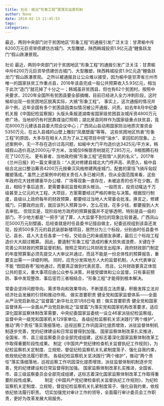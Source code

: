 ```yaml
---
title: 社论：根治“形象工程”需落实监督机制
author: None
date: 2019-02-13 21:45:53
tags: 
categories: 
---
```

最近，两则中央部门对于贫困地区“形象工程”的通报引发广泛关注：甘肃榆中斥6200万元巨资举债建仿古城门、大型雕塑，陕西韩城投资1.9亿元造“鲤鱼跃龙门”假山跌瀑景观。
<!-- more -->
社论
最近，两则中央部门对于贫困地区“形象工程”的通报引发广泛关注：甘肃榆中斥6200万元巨资举债建仿古城门、大型雕塑，陕西韩城投资1.9亿元造“鲤鱼跃龙门”假山跌瀑景观。
之所以被通报且让公众难以接受，因为榆中是甘肃省兰州市唯一的国家扶贫工作重点县，2016年该县完成一般公共预算收入5.93亿元，相当于此次“造门”就花掉了十分之一；韩城虽非贫困县，但也有62个贫困村。按照中央要求，2020年全国所有贫困县要全部摘帽，目前已经进入全力冲刺阶段，这时候却出现一些贫困地区脱离实际，大搞“形象工程”。
事实上，这次通报的情况并非个例，近年全国有多个贫困县因类似情况被公开通报、问责。如去年8月中纪委机关报《中国纪检监察报》头版头条报道湖南省国家级贫困县汝城斥资4800万元修广场，当地却仍有村民靠煤油灯照明；湖北房县同样作为国家级重点扶贫县，竟花8000万元建该县县委大院会议中心；广西凤山县动用国家防治地质灾害资金5350万元，在出入县城的山壁上雕刻“凤凰壁画”等等。
这些贫困地区热衷“形象工程”的原因，大多存在相关人员为了从工程项目中捞“油水”、拿回扣的现象。上述案例中，无一不存在造价过高问题，如榆中大门平均造价达3425元/平方米，韩城假山造价高达2000元/平方米，汝城仅6株银杏树就花了285万元，8根图腾石柱花了120万元。
更有甚者，当地政府搞“形象工程”还假借“人民的名义”。2017年《兰州日报》的一篇文章提及：“人民对修建县城北大门呼声高、夙愿久，榆中县结合北出口整治筹资4200万元按秦汉风格修建两座城门，配套的蒙恬飞骑斥匈奴雕塑落成。”
虽然上述案例中的相关责任人多已被问责，但从全国范围来看，这些年政府花大钱修建豪华办公楼、广场等现象一直存在，未被追责的也不在少数。而且，相较于事后追责，更需要事前监督和源头根治。
一般而言，投资动辄达千万级甚至上亿元的大工程、大项目，方案需要经过严格的审批与决策。根据现行制度，县级以上政府每年的财政预算，都要经过当地人大常委会批准。换言之，修建城门，只要政府出资，就应该列入预算当中，怎么花钱，花多少钱，都要报到人大去审批。
但现实是，现阶段地方政府的预算披露并不足够透明，特别是县一级的部门，不少地方都是“一把手”说了算，人大监督不到位的现象比较普遍。广西凤山花5000万元刻壁画，后经查就是时任县委书记擅自做主，纪委巡视组到该县还发现，投资500多万元的县武装部新楼项目，居然分为三个标段，分别由时任县委书记、县长、县人大主任各拿一个标，交给自己的亲戚朋友承建，最后三个标段工程造价大大超过概算。
因此，要遏制“形象工程”造成的重大损失或浪费，关键在于完善公共财政的预算监督机制。按照正常的公共财政支出程序，政府财政部门制定的年度预算案必须先提交人大审议并通过，而且不能是一份总体性的预算报告，重要支出需一一详细列明。
同时，应充分发挥地方人大的监督机制，人大代表审议不能 “囫囵吞枣”般地通过，而要真正做到代表民意。
而且，公共财政要真正体现公共的意义，重大事项应由公众参与决策，并接受媒体和公众监督。只有事前预防、事中发现整改、事后惩罚三者相结合，“形象工程”才能得到根本解决。
 
 
常委会坚持问题导向、需求导向和效果导向，不断提高立法质量，积极发挥立法对经济社会发展的引领和推动作用。
做实首要职责 健全党和国家监督体系——全面从严治党启新局之“监督篇”,新华社北京1月8日电  题：做实首要职责 健全党和国家监督体系——全面从严治党启新局之“监督篇”为落实党和国家机构改革要求，适应深化国家监察体制改革需要，中央纪委国家监委统一设立46家派驻纪检监察组，监督中央一级党和国家机关129家单位。
各级纪检监察机关坚决践行“两个维护”，推动“两个责任”落实落细落地，巡视巡察工作巩固深化提质增效，派驻监督体制机制逐步完善，党的纪律建设和日常监督得到加强。国家监察体制改革扎实推进，全国省、市、县三级监察委员会全部完成组建，这标志着深化国家监察体制改革工作取得重要阶段性成果。制定《中国共产党纪律检查机关监督执纪工作规则》，为纪检监察机关定制度、立规矩，督促纪检监察机关扎紧制度笼子、强化自我约束，依规依纪依法履行职责。
       各级纪检监察机关坚决践行“两个维护”，推动“两个责任”落实落细落地，巡视巡察工作巩固深化提质增效，派驻监督体制机制逐步完善，党的纪律建设和日常监督得到加强。       国家监察体制改革扎实推进，全国省、市、县三级监察委员会全部完成组建，这标志着深化国家监察体制改革工作取得重要阶段性成果。　　制定《中国共产党纪律检查机关监督执纪工作规则》，为纪检监察机关定制度、立规矩，督促纪检监察机关扎紧制度笼子、强化自我约束，依规依纪依法履行职责。
切实加强党对审计工作的领导，全面履行审计委员会工作职责，更好为改革发展大局服务。
